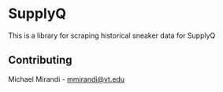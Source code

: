 # SupplyQ

This is a library for scraping historical sneaker data for SupplyQ



## Contributing
Michael Mirandi - mmirandi@vt.edu

